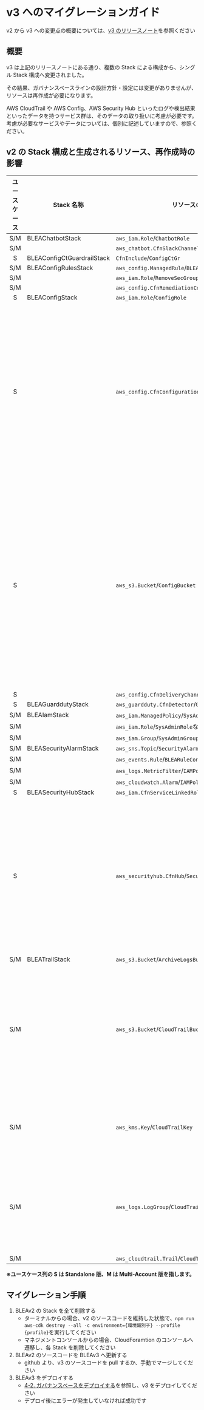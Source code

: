 # v3 へのマイグレーションガイド

v2 から v3 への変更点の概要については、[v3 のリリースノート](https://github.com/aws-samples/baseline-environment-on-aws/releases/tag/v3.0.0)を参照ください

## 概要

v3 は上記のリリースノートにある通り、複数の Stack による構成から、シングル Stack 構成へ変更されました。

その結果、ガバナンスベースラインの設計方針・設定には変更がありませんが、リソースは再作成が必要になります。

AWS CloudTrail や AWS Config、AWS Security Hub といったログや検出結果といったデータを持つサービス群は、そのデータの取り扱いに考慮が必要です。
考慮が必要なサービスやデータについては、個別に記述していますので、参照ください。

## v2 の Stack 構成と生成されるリソース、再作成時の影響

| ユースケース | Stack 名称                 | リソースの種類/論理 ID                                        | 再作成時の影響                                                                                                                                                                                                                                                                                                                                                     |
| :----------: | -------------------------- | ------------------------------------------------------------- | ------------------------------------------------------------------------------------------------------------------------------------------------------------------------------------------------------------------------------------------------------------------------------------------------------------------------------------------------------------------ |
|     S/M      | BLEAChatbotStack           | `aws_iam.Role`/`ChatbotRole`                                  | -                                                                                                                                                                                                                                                                                                                                                                  |
|     S/M      |                            | `aws_chatbot.CfnSlackChannelConfiguration`/`ChatbotChannel`   | -                                                                                                                                                                                                                                                                                                                                                                  |
|      S       | BLEAConfigCtGuardrailStack | `CfnInclude`/`ConfigCtGr`                                     | -                                                                                                                                                                                                                                                                                                                                                                  |
|     S/M      | BLEAConfigRulesStack       | `aws_config.ManagedRule`/`BLEARuleDefaultSecurityGroupClosed` | -                                                                                                                                                                                                                                                                                                                                                                  |
|     S/M      |                            | `aws_iam.Role`/`RemoveSecGroupRemediationRole`                | -                                                                                                                                                                                                                                                                                                                                                                  |
|     S/M      |                            | `aws_config.CfnRemediationConfiguration`/`RmDefaultSg`        | -                                                                                                                                                                                                                                                                                                                                                                  |
|      S       | BLEAConfigStack            | `aws_iam.Role`/`ConfigRole`                                   | -                                                                                                                                                                                                                                                                                                                                                                  |
|      S       |                            | `aws_config.CfnConfigurationRecorder`/`ConfigRecorder`        | Config Recorder が削除されたとしても、<br />構成記録自体は削除されないため、<br />再作成で問題ない。<br />また、再度 Config Recorder が有効になることで、<br />過去の構成記録にアクセス可能となる。<br />参考:[delete-configuration-recorder](https://awscli.amazonaws.com/v2/documentation/api/latest/reference/configservice/delete-configuration-recorder.html) |
|      S       |                            | `aws_s3.Bucket`/`ConfigBucket`                                | 再作成で問題ない。<br />ただし、v2 時に作成された Bucket は<br />`DeletionPolicy`が`RETAIN`のため、<br />Stack が削除されてもリソースは残る。 <br /> **Athena でクエリを実行する際は、<br />マイグレーション前後で検索対象となる Bucket が異なるため、<br />v2 用と v3 用の 2 つのデータソースが必要になる**                                                       |
|      S       |                            | `aws_config.CfnDeliveryChannel`/`ConfigDeliveryChannel`       | -                                                                                                                                                                                                                                                                                                                                                                  |
|      S       | BLEAGuarddutyStack         | `aws_guardduty.CfnDetector`/`GuardDutyDetector`               |                                                                                                                                                                                                                                                                                                                                                                    |
|     S/M      | BLEAIamStack               | `aws_iam.ManagedP○licy`/`SysAdminPolicy`など                  | -                                                                                                                                                                                                                                                                                                                                                                  |
|     S/M      |                            | `aws_iam.Role`/`SysAdminRole`など                             | -                                                                                                                                                                                                                                                                                                                                                                  |
|     S/M      |                            | `aws_iam.Group`/`SysAdminGroup`など                           | -                                                                                                                                                                                                                                                                                                                                                                  |
|     S/M      | BLEASecurityAlarmStack     | `aws_sns.Topic`/`SecurityAlarmTopic`                          | -                                                                                                                                                                                                                                                                                                                                                                  |
|     S/M      |                            | `aws_events.Rule`/`BLEARuleConfigRules`など                   | -                                                                                                                                                                                                                                                                                                                                                                  |
|     S/M      |                            | `aws_logs.MetricFilter`/`IAMPolicyChange`など                 | -                                                                                                                                                                                                                                                                                                                                                                  |
|     S/M      |                            | `aws_cloudwatch.Alarm`/`IAMPolicyChangeAlarm`など             | -                                                                                                                                                                                                                                                                                                                                                                  |
|      S       | BLEASecurityHubStack       | `aws_iam.CfnServiceLinkedRole`/`RoleForSecurityHub`           | -                                                                                                                                                                                                                                                                                                                                                                  |
|      S       |                            | `aws_securityhub.CfnHub`/`SecurityHub`                        | 再作成で問題ない。<br />ただし、SecurityHub を無効化した場合、<br />90 日経過すると、既存の検出結果などが削除されるため。<br />、マイグレーションは 保持期間内に実施する必要がある。<br />参考：[Security Hub を無効にする](https://docs.aws.amazon.com/ja_jp/securityhub/latest/userguide/securityhub-disable.html)                                               |
|     S/M      | BLEATrailStack             | `aws_s3.Bucket`/`ArchiveLogsBucket`                           | -                                                                                                                                                                                                                                                                                                                                                                  |
|     S/M      |                            | `aws_s3.Bucket`/`CloudTrailBucket`                            | 再作成で問題ないが、<br />**Athena でクエリを実行する際は、<br />マイグレーション前後で検索対象となる <br />Bucket が異なるため、<br />v2 用と v3 用の 2 つのデータソースが必要になる**                                                                                                                                                                            |
|     S/M      |                            | `aws_kms.Key`/`CloudTrailKey`                                 | 再作成で問題ないが、<br />既存の暗号・復号対象のリソースのため、<br />既存の`key`も残す必要がある                                                                                                                                                                                                                                                                  |
|     S/M      |                            | `aws_logs.LogGroup`/`CloudTrailLogGroup`                      | 再作成で問題ないが、<br />**Trail のログを検索する際は、<br />マイグレーション前後で検索対象となる <br />LogGroup が異なるため、注意が必要**                                                                                                                                                                                                                       |
|     S/M      |                            | `aws_cloudtrail.Trail`/`CloudTrail`                           | -                                                                                                                                                                                                                                                                                                                                                                  |

**※ユースケース列の S は Standalone 版、M は Multi-Account 版を指します。**

## マイグレーション手順

1. BLEAv2 の Stack を全て削除する
   - ターミナルからの場合、v2 のソースコードを維持した状態で、`npm run aws-cdk destroy --all -c environment={環境識別子} --profile {profile}`を実行してください
   - マネジメントコンソールからの場合、CloudForamtion のコンソールへ遷移し、各 Stack を削除してください
2. BLEAv2 のソースコードを BLEAv3 へ更新する
   - github より、v3 のソースコードを pull するか、手動でマージしてください
3. BLEAv3 をデプロイする
   - [4-2. ガバナンスベースをデプロイする](../README_ja.md#4-2-ガバナンスベースをデプロイする)を参照し、v3 をデプロイしてください
   - デプロイ後にエラーが発生していなければ成功です
